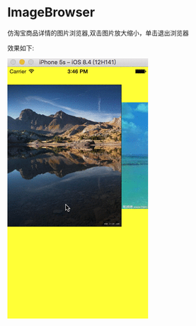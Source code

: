 # ImageBrowser
仿淘宝商品详情的图片浏览器,双击图片放大缩小，单击退出浏览器<br>

效果如下:<br>

![image](https://github.com/HuangQiang11/ImageBrowser/blob/master/Images/jg090pWVS6.gif)

